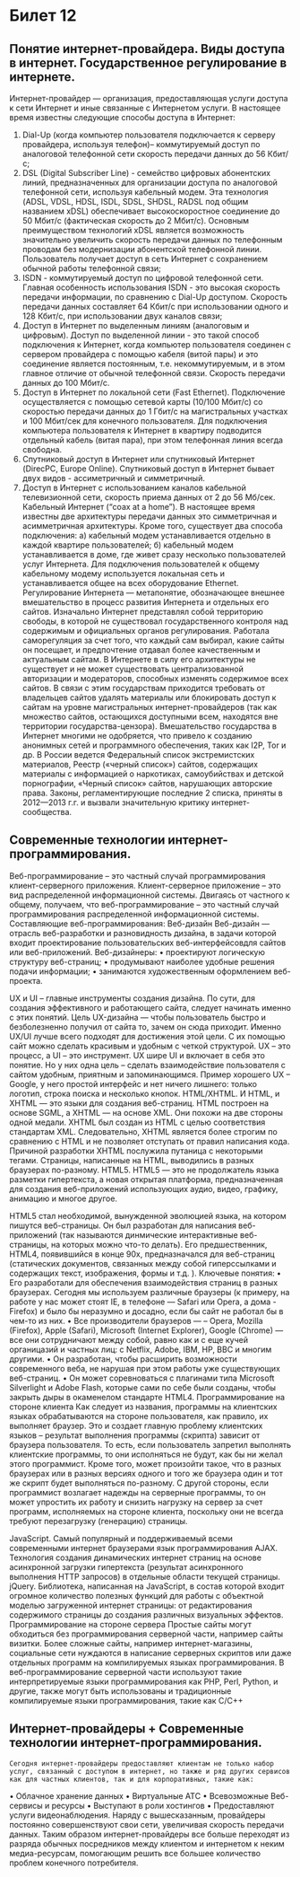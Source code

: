 Билет 12
=====================
Понятие интернет-провайдера. Виды доступа в интернет. Государственное регулирование в интернете.
-----------------------------------
Интернет-провайдер — организация, предоставляющая услуги доступа к сети Интернет и иные связанные с Интернетом услуги.
В настоящее время известны следующие способы доступа в Интернет:
1. Dial-Up (когда компьютер пользователя подключается к серверу провайдера, используя телефон)– коммутируемый доступ по аналоговой телефонной сети скорость передачи данных до 56 Кбит/с; 
2. DSL (Digital Subscriber Line) - семейство цифровых абонентских линий, предназначенных для организации доступа по аналоговой телефонной сети, используя кабельный модем. Эта технология (ADSL, VDSL, HDSL, ISDL, SDSL, SHDSL, RADSL под общим названием xDSL) обеспечивает высокоскоростное соединение до 50 Мбит/с (фактическая скорость до 2 Мбит/с). Основным преимуществом технологий xDSL является возможность значительно увеличить скорость передачи данных по телефонным проводам без модернизации абонентской телефонной линии. Пользователь получает доступ в сеть Интернет с сохранением обычной работы телефонной связи;
3. ISDN - коммутируемый доступ по цифровой телефонной сети. Главная особенность использования ISDN - это высокая скорость передачи информации, по сравнению с Dial-Up доступом. Скорость передачи данных составляет 64 Кбит/с при использовании одного и 128 Кбит/с, при использовании двух каналов связи;
4. Доступ в Интернет по выделенным линиям (аналоговым и цифровым). Доступ по выделенной линии - это такой способ подключения к Интернет, когда компьютер пользователя соединен с сервером провайдера с помощью кабеля (витой пары) и это соединение является постоянным, т.е. некоммутируемым, и в этом главное отличие от обычной телефонной связи. Скорость передачи данных до 100 Мбит/c.
5. Доступ в Интернет по локальной сети (Fast Ethernet). Подключение осуществляется с помощью сетевой карты (10/100 Мбит/с) со скоростью передачи данных до 1 Гбит/с на магистральных участках и 100 Мбит/сек для конечного пользователя. Для подключения компьютера пользователя к Интернет в квартиру подводится отдельный кабель (витая пара), при этом телефонная линия всегда свободна.
6. Спутниковый доступ в Интернет или спутниковый Интернет (DirecPC, Europe Online). Спутниковый доступ в Интернет бывает двух видов - ассиметричный и симметричный.
7. Доступ в Интернет с использованием каналов кабельной телевизионной сети, скорость приема данных от 2 до 56 Мб/сек. Кабельный Интернет (“coax at a home”). В настоящее время известны две архитектуры передачи данных это симметричная и асимметричная архитектуры. Кроме того, существует два способа подключения: а) кабельный модем устанавливается отдельно в каждой квартире пользователей; б) кабельный модем устанавливается в доме, где живет сразу несколько пользователей услуг Интернета. Для подключения пользователей к общему кабельному модему используется локальная сеть и устанавливается общее на всех оборудование Ethernet.
Регулирование Интернета — метапонятие, обозначающее внешнее вмешательство в процесс развития Интернета и отдельных его сайтов. Изначально Интернет представлял собой территорию свободы, в которой не существовал государственного контроля над содержимым и официальных органов регулирования. Работала саморегуляция за счет того, что каждый сам выбирал, какие сайты он посещает, и предпочтение отдавал более качественным и актуальным сайтам. В Интернете в силу его архитектуры не существует и не может существовать централизованной авторизации и модераторов, способных изменять содержимое всех сайтов. В связи с этим государствам приходится требовать от владельцев сайтов удалять материалы или блокировать доступ к сайтам на уровне магистральных интернет-провайдеров (так как множество сайтов, остающихся доступными всем, находятся вне территории государства-цензора). Вмешательство государства в Интернет многими не одобряется, что привело к созданию анонимных сетей и программного обеспечения, таких как I2P, Tor и др.
В России ведется Федеральный список экстремистских материалов, Реестр («черный список») сайтов, содержащих материалы с информацией о наркотиках, самоубийствах и детской порнографии, «Черный список» сайтов, нарушающих авторские права. Законы, регламентирующие последние 2 списка, приняты в 2012—2013 г.г. и вызвали значительную критику интернет-сообщества.

Современные технологии интернет-программирования.
-----------------------------------
Веб-программирование – это частный случай программирования клиент-серверного приложения. Клиент-серверное приложение – это вид распределенной информационной системы. Двигаясь от частного к общему, получаем, что веб-программирование – это частный случай программирования распределенной информационной системы.
Составляющие веб-программирования:
Веб-дизайн
Веб-дизайн — отрасль веб-разработки и разновидность дизайна, в задачи которой входит проектирование пользовательских веб-интерфейсовдля сайтов или веб-приложений.
Веб-дизайнеры:
•	проектируют логическую структуру веб-страниц;
•	продумывают наиболее удобные решения подачи информации;
•	занимаются художественным оформлением веб-проекта.

UX и UI – главные инструменты создания дизайна. По сути, для создания эффективного и работающего сайта, следует начинать именно с этих понятий. Цель UX-дизайна — чтобы пользователь быстро и безболезненно получил от сайта то, зачем он сюда приходит. Именно UX/UI лучше всего подходят для достижения этой цели. С их помощью сайт можно сделать красивым и удобным с четкой структурой. UX – это процесс, а UI – это инструмент. UX шире UI и включает в себя это понятие. Но у них одна цель – сделать взаимодействие пользователя с сайтом удобным, приятным и запоминающимся. Пример хорошего UX – Google, у него простой интерфейс и нет ничего лишнего: только логотип, строка поиска и несколько кнопок.
HTML/XHTML.  И HTML, и XHTML — это языки для создания веб-страниц. HTML построен на основе SGML, а XHTML — на основе XML. Они похожи на две стороны одной медали. XHTML был создан из HTML с целью соответствия стандартам XML. Следовательно, XHTML является более строгим по сравнению с HTML и не позволяет отступать от правил написания кода.
Причиной разработки XHTML послужила путаница с некоторыми тегами. Страницы, написанные на HTML, выводились в разных браузерах по-разному.
HTML5. HTML5 — это не продолжатель языка разметки гипертекста, а новая открытая платформа, предназначенная для создания веб-приложений использующих аудио, видео, графику, анимацию и многое другое.

HTML5 стал необходимой, вынужденной эволюцией языка, на котором пишутся веб-страницы. Он был разработан для написания веб-приложений (так называются динмические интерактивные веб-страницы, на которых можно что-то делать). Его предшественник, HTML4, появившийся в конце 90х, предназначался для веб-страниц (статических документов, связанных между собой гиперссылками и содержащих текст, изображения, формы и т.д. ).
Ключевые понятия:
•	Его разработали для обеспечения взаимодействия страниц в разных браузерах. Сегодня мы используем различные браузеры (к примеру, на работе у нас может стоят IE, в телефоне — Safari или Opera, а дома -Firefox) и было бы неразумно и досадно, если бы сайт не работал бы в чем-то из них.
•	Все производители браузеров — – Opera, Mozilla (Firefox), Apple (Safari), Microsoft (Internet Explorer), Google (Chrome) — все они сотрудничают между собой, равно как и с еще кучей органицазий и частных лиц: с Netflix, Adobe, IBM, HP, BBC и многим другими.
•	Он разработан, чтобы расширить возможности современного веба, не нарушая при этом работы уже существующих веб-страниц.
•	Он может соревноваться с плагинами типа Microsoft Silverlight и Adobe Flash, которые сами по себе были созданы, чтобы закрыть дыры в окаменелом стандарте HTML4.
Программирование на стороне клиента
Как следует из названия, программы на клиентских языках обрабатываются на стороне пользователя, как правило, их выполняет браузер. Это и создает главную проблему клиентских языков – результат выполнения программы (скрипта) зависит от браузера пользователя. То есть, если пользователь запретил выполнять клиентские программы, то они исполняться не будут, как бы ни желал этого программист. Кроме того, может произойти такое, что в разных браузерах или в разных версиях одного и того же браузера один и тот же скрипт будет выполняться по-разному. С другой стороны, если программист возлагает надежды на серверные программы, то он может упростить их работу и снизить нагрузку на сервер за счет программ, исполняемых на стороне клиента, поскольку они не всегда требуют перезагрузку (генерацию) страницы. 

JavaScript. Самый популярный и поддерживаемый всеми современными интернет браузерами язык программирования
AJAX. Технология создания динамических интернет страниц на основе асинхронной загрузки гипертекста (результат асинхронного выполнения HTTP запросов) в отдельные области текущей страницы. 
 jQuery. Библиотека, написанная на JavaScript, в состав которой входит огромное количество полезных функций для работы с объектной моделью загруженной интернет страницы: от редактирования содержимого страницы до создания различных визуальных эффектов. 
Программирование на стороне сервера
Простые сайты могут обходиться без программирования серверной части, например сайты визитки. Более сложные сайты, например интернет-магазины, социальные сети нуждаются в написание серверных скриптов или даже отдельных программ на компилируемых языках программирования. В веб-программирование серверной части используют такие интерпретируемые языки программирования как PHP, Perl, Python, и другие, также могут быть использованы и традиционные компилируемые языки программирования, такие как C/C++

Интернет-провайдеры + Современные технологии интернет-программирования.
-----------------------------------
	Сегодня интернет-провайдеры предоставляют клиентам не только набор услуг, связанный с доступом в интернет, но также и ряд других сервисов как для частных клиентов, так и для корпоративных, такие как:
•	Облачное хранение данных
•	Виртуальные АТС
•	Всевозможные Веб-сервисы и ресурсы
•	Выступают в роли хостингов
•	Предоставляют услуги видеонаблюдения. 
Наряду с вышесказанным, провайдеры постоянно совершенствуют свои сети, увеличивая скорость передачи данных. Таким образом интернет-провайдеры все больше переходят из разряда обычных посредников между клиентом и интернетом к неким медиа-ресурсам, помогающим решить все большее количество проблем конечного потребителя.

